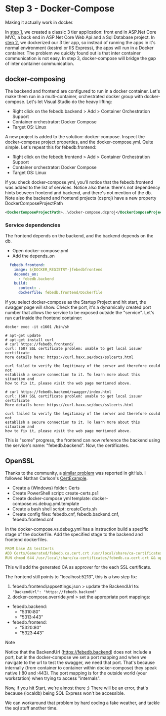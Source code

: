 # Step 3 - Docker-Compose

Making it actually work in docker.

In [step 1](../step1.normal/README.md), we created a classic 3 tier application: front end in ASP.Net Core MVC, a back end in ASP.Net Core Web Api and a Sql Database project.  In [step 2](../step2.docker/README.md), we dockerized our 3 tier app, so instead of running the apps in it's normal environment (kestrel or IIS Express), the apps will run in a Docker container.  The problem we quickly found out is that inter container communication is not easy.  In step 3, docker-compose will bridge the gap of inter container communication.

## docker-composing

The backend and frontend are configured to run in a docker container.  Let's make them run in a multi-container, orchestrated docker group with docker-compose.  Let's let Visual Studio do the heavy lifting:

- Right click on the febedb.backend > Add > Container Orchestration Support
- Container orchestrator: Docker Compose
- Target OS: Linux

A new project is added to the solution: docker-compose.  Inspect the docker-compose project properties, and the docker-compose.yml.  Quite simple.  Let's repeat this for febedb.frontend:

- Right click on the febedb.frontend > Add > Container Orchestration Support
- Container orchestrator: Docker Compose
- Target OS: Linux

If you check docker-compose.yml, you'll notice that the febedb.frontend was added to the list of services.  Notice also these: there's not dependency hints between frontend and backend, and there's not mention of the db.  Note also the backend and frontend projects (csproj) have a new property DockerComposeProjectPath

```xml
<DockerComposeProjectPath>..\docker-compose.dcproj</DockerComposeProjectPath>
```

### Service dependencies

The frontend depends on the backend, and the backend depends on the db.

- Open docker-compose.yml
- Add the depends_on

```yml
  febedb.frontend:
    image: ${DOCKER_REGISTRY-}febedbfrontend
    depends_on:
      - febedb.backend
    build:
      context: .
      dockerfile: febedb.frontend/Dockerfile
```

If you select docker-compose as the Startup Project and hit start, the swagger page will show.  Check the port, it's a dynamically created port number that allows the service to be exposed outside the "service".  Let's run curl inside the frontend container:

```dos
docker exec -it c1601 /bin/sh

# apt-get update
# apt-get install curl
# curl https://febedb.frontend/
curl: (60) SSL certificate problem: unable to get local issuer certificate
More details here: https://curl.haxx.se/docs/sslcerts.html

curl failed to verify the legitimacy of the server and therefore could not
establish a secure connection to it. To learn more about this situation and
how to fix it, please visit the web page mentioned above.

# curl https://febedb.backend/swagger/index.html
curl: (60) SSL certificate problem: unable to get local issuer certificate
More details here: https://curl.haxx.se/docs/sslcerts.html

curl failed to verify the legitimacy of the server and therefore could not
establish a secure connection to it. To learn more about this situation and
how to fix it, please visit the web page mentioned above.
```

This is "some" progress, the frontend can now reference the backend using the service's name: "febedb.backend".  Now, the certificates.

## OpenSSL

Thanks to the community, a [similar problem](https://github.com/microsoft/DockerTools/issues/249) was reported in gitHub. I followed Nathan Carlson's [CertExample](https://github.com/NCarlsonMSFT/CertExample/).

- Create a (Windows) folder: Certs
- Create PowerShell script: create-certs.ps1
- Create docker-compose yml template: docker-compose.vs.debug.yml.template
- Create a bash shell script: createCerts.sh
- Create config files: febedb.cnf, febedb.backend.cnf, febedb.frontend.cnf

In the docker-compose.vs.debug.yml has a instruction build a specific stage of the dockerfile.  Add the specified stage to the backend and frontend dockerfiles.

```yml
FROM base AS testCerts
ADD Certs/Generated/febedb.ca.cert.crt /usr/local/share/ca-certificates/febedb.ca.cert.crt
RUN chmod 644 /usr/local/share/ca-certificates/febedb.ca.cert.crt && update-ca-certificates
```

This will add the generated CA as approver for the each SSL certificate.

The frontend still points to "localhost:5213", this is a two step fix:

1. febedb.frontend\appsettings.json > update the BackendUrl to: ```"BackendUrl": "https://febedb.backend"```
1. docker-compose.override.yml > set the appropriate port mappings:

- febedb.backend:
  - "5310:80"
  - "5313:443"
- febedb.frontend:
  - "5320:80"
  - "5323:443"

>[!NOTE]
> Notice that the BackendUrl (https://febedb.backend) does not include a port, but in the docker-compose we set a port mapping and when we navigate to the url to test the swagger, we need that port.  That's because internally (from container to container within docker-compose) they speak native (:80 and :443).  The port mapping is for the outside world (your workstation) when trying to access "internals".

Now, if you hit Start, we're almost there ;)  There will be an error, that's because (localdb) being SQL Express won't be accessible.

We can workaround that problem by hard coding a fake weather, and tackle the sql stuff another time.